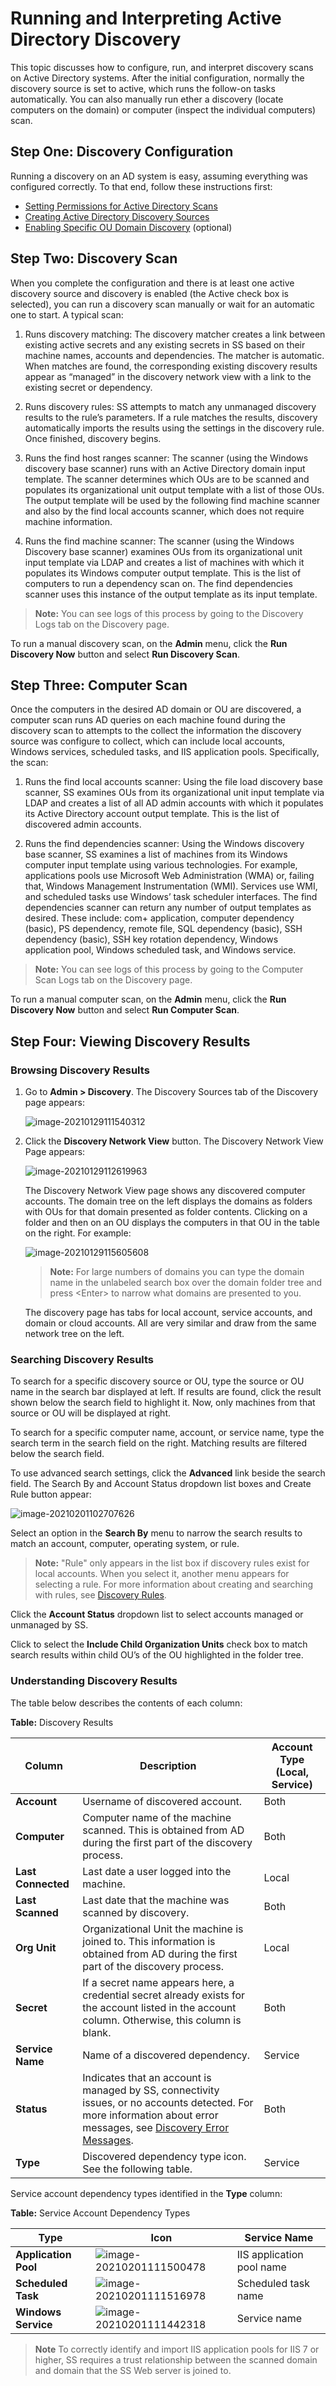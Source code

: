[title]: # (Running AD Discovery)
[tags]: # (discovery,active directory)
[priority]: # (1000)

# Running and Interpreting Active Directory Discovery

This topic discusses how to configure, run, and interpret discovery scans on Active Directory systems. After the initial configuration, normally the discovery source is set to active, which runs the follow-on tasks automatically. You can also manually run ether a discovery (locate computers on the domain) or computer (inspect the individual computers) scan.

## Step One: Discovery Configuration

Running a discovery on an AD system is easy, assuming everything was configured correctly. To that end, follow these instructions first:

- [Setting Permissions for Active Directory Scans](../permissions-active-directory-discovery/index.md)
- [Creating Active Directory Discovery Sources](../creating-active-directory-discovery-source/index.md)
- [Enabling Specific OU Domain Discovery](../../../general-information/discovery-enabling-specific-ou-domain/index.md) (optional)

## Step Two: Discovery Scan

When you complete the configuration and there is at least one active discovery source and discovery is enabled (the Active check box is selected), you can run a discovery scan manually or wait for an automatic one to start. A typical scan:

1. Runs discovery matching: The discovery matcher creates a link between existing active secrets and any existing secrets in SS based on their machine names, accounts and dependencies. The matcher is automatic. When matches are found, the corresponding existing discovery results appear as “managed” in the discovery network view with a link to the existing secret or dependency.

1. Runs discovery rules: SS attempts to match any unmanaged discovery results to the rule’s parameters. If a rule matches the results, discovery automatically imports the results using the settings in the discovery rule. Once finished, discovery begins.

1. Runs the find host ranges scanner: The scanner (using the Windows discovery base scanner) runs with an Active Directory domain input template. The scanner determines which OUs are to be scanned and populates its organizational unit output template with a list of those OUs. The output template will be used by the following find machine scanner and also by the find local accounts scanner, which does not require machine information.

1. Runs the find machine scanner: The scanner (using the Windows Discovery base scanner) examines OUs from its organizational unit input template via LDAP and creates a list of machines with which it populates its Windows computer output template. This is the list of computers to run a dependency scan on. The find dependencies scanner uses this instance of the output template as its input template.

> **Note:** You can see logs of this process by going to the Discovery Logs tab on the Discovery page.

To run a manual discovery scan, on the **Admin** menu, click the **Run Discovery Now** button and select **Run Discovery Scan**. 

## Step Three: Computer Scan

Once the computers in the desired AD domain or OU are discovered, a computer scan runs AD queries on each machine found during the discovery scan to attempts to the collect the information the discovery source was configure to collect, which can include local accounts, Windows services, scheduled tasks, and IIS application pools. Specifically, the scan:

1. Runs the find local accounts scanner: Using the file load discovery base scanner, SS examines OUs from its organizational unit input template via LDAP and creates a list of all AD admin accounts with which it populates its Active Directory account output template. This is the list of discovered admin accounts.

1. Runs the find dependencies scanner: Using the Windows discovery base scanner, SS examines a list of machines from its Windows computer input template using various technologies. For example, applications pools use Microsoft Web Administration (WMA) or, failing that, Windows Management Instrumentation (WMI). Services use WMI, and scheduled tasks use Windows’ task scheduler interfaces. The find dependencies scanner can return any number of output templates as desired. These include: com+ application, computer dependency (basic), PS dependency, remote file, SQL dependency (basic), SSH dependency (basic), SSH key rotation dependency, Windows application pool, Windows scheduled task, and Windows service.

> **Note:** You can see logs of this process by going to the Computer Scan Logs tab on the Discovery page.

To run a manual computer scan, on the **Admin** menu, click the **Run Discovery Now** button and select **Run Computer Scan**.

## Step Four: Viewing Discovery Results

### Browsing Discovery Results

1. Go to **Admin \> Discovery**. The Discovery Sources tab of the Discovery page appears: 

   ![image-20210129111540312](images/image-20210129111540312.png)

1. Click the **Discovery Network View** button.  The Discovery Network View Page appears:

   ![image-20210129112619963](images/image-20210129112619963.png)

   The Discovery Network View page shows any discovered computer accounts. The domain tree on the left displays the domains as folders with OUs for that domain presented as folder contents. Clicking on a folder and then on an OU displays the computers in that OU in the table on the right. For example:

   ![image-20210129115605608](images/image-20210129115605608.png)

   > **Note:** For large numbers of domains you can type the domain name in the unlabeled search box over the domain folder tree and press \<Enter\> to narrow what domains are presented to you. 
   
   The discovery page has tabs for local account, service accounts, and domain or cloud accounts.  All are very similar and draw from the same network tree on the left. 

### Searching Discovery Results

To search for a specific discovery source or OU, type the source or OU name in the search bar displayed at left. If results are found, click the result shown below the search field to highlight it. Now, only machines from that source or OU will be displayed at right.

To search for a specific computer name, account, or service name, type the search term in the search field on the right. Matching results are filtered below the search field. 

To use advanced search settings, click the **Advanced** link beside the search field. The Search By and Account Status dropdown list boxes and Create Rule button appear:

![image-20210201102707626](images/image-20210201102707626.png)

Select an option in the **Search By** menu to narrow the search results to match an account, computer, operating system, or rule.

> **Note:** "Rule" only appears in the list box if discovery rules exist for local accounts. When you select it, another menu appears for selecting a rule. For more information about creating and searching with rules, see [Discovery Rules](../../../general-information/discovery-rules/index.md).

Click the **Account Status** dropdown list to select accounts managed or unmanaged by SS.

Click to select the **Include Child Organization Units** check box to match search results within child OU’s of the OU highlighted in the folder tree.

### Understanding Discovery Results

The table below describes the contents of each column:

**Table:** Discovery Results

| Column             | Description                                                  | Account Type  (Local,  Service) |
| ------------------ | ------------------------------------------------------------ | ------------------------------- |
| **Account**        | Username of discovered account.                              | Both                            |
| **Computer**       | Computer  name of the machine scanned. This is obtained from AD during the  first part of the discovery process. | Both                            |
| **Last Connected** | Last date a user logged into the machine.                    | Local                           |
| **Last Scanned**   | Last  date that the machine was scanned by discovery.        | Both                            |
| **Org Unit**       | Organizational Unit the machine is joined to. This information is obtained from AD during the first part of the discovery process. | Local                           |
| **Secret**         | If a secret name appears here, a credential secret already exists for the account listed in the account column. Otherwise, this column is blank. | Both                            |
| **Service Name**   | Name of  a discovered dependency.                            | Service                         |
| **Status**         | Indicates that an account is managed by SS, connectivity issues, or no accounts detected. For more information about error messages, see [Discovery Error Messages](../../../general-information/discovery-error-messages/index.md). | Both                            |
| **Type**           | Discovered dependency type icon. See the following table.    | Service                         |
[]()
Service account dependency types identified in the **Type** column:

**Table:** Service Account Dependency Types

| Type                 | Icon                                                         | Service Name              |
| -------------------- | ------------------------------------------------------------ | ------------------------- |
| **Application Pool** | ![image-20210201111500478](images/image-20210201111500478.png) | IIS application pool name |
| **Scheduled Task**   | ![image-20210201111516978](images/image-20210201111516978.png) | Scheduled task name       |
| **Windows Service**  | ![image-20210201111442318](images/image-20210201111442318.png) | Service name              |
[]()

> **Note**  To correctly identify and import IIS application pools for IIS 7 or higher, SS requires a trust relationship between the scanned domain and domain that the SS Web server is joined to. 